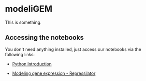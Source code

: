 modeliGEM
===========

This is something.


Accessing the notebooks
-----

You don't need anything installed, just access our notebooks via the
following links:

* [Python Introduction](http://nbviewer.ipython.org/github/thmosqueiro/modeligem/blob/master/notebooks/Python_Intro.ipynb)

* [Modeling gene expression - Repressilator](http://nbviewer.ipython.org/github/thmosqueiro/modeligem/blob/master/notebooks/GeneExpression_Repressilator.ipynb)